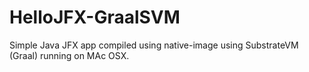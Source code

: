 # HelloJFX-GraalSVM
Simple Java JFX app compiled using native-image using SubstrateVM (Graal) running on MAc OSX.
